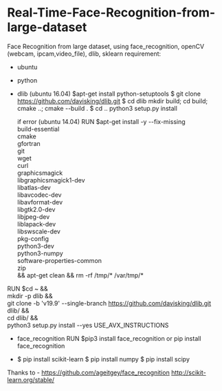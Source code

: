 # Real-Time-Face-Recognition-from-large-dataset
Face Recognition from large dataset, using face_recognition, openCV (webcam, ipcam,video_file), dlib, sklearn
requirement:
  - ubuntu
  - python
  - dlib (ubuntu 16.04)
    $apt-get install python-setuptools
    $ git clone https://github.com/davisking/dlib.git
    $ cd dlib
      mkdir build; cd build; cmake ..; cmake --build .
    $ cd ..
      python3 setup.py install
    
    if error (ubuntu 14.04)
  RUN  $apt-get install -y --fix-missing \
        build-essential \
        cmake \
        gfortran \
        git \
        wget \
        curl \
        graphicsmagick \
        libgraphicsmagick1-dev \
        libatlas-dev \
        libavcodec-dev \
        libavformat-dev \
        libgtk2.0-dev \
        libjpeg-dev \
        liblapack-dev \
        libswscale-dev \
        pkg-config \
        python3-dev \
        python3-numpy \
        software-properties-common \
        zip \
        && apt-get clean && rm -rf /tmp/* /var/tmp/*
    
   RUN $cd ~ && \
        mkdir -p dlib && \
        git clone -b 'v19.9' --single-branch https://github.com/davisking/dlib.git dlib/ && \
        cd  dlib/ && \
        python3 setup.py install --yes USE_AVX_INSTRUCTIONS
  - face_recognition 
   RUN $pip3 install face_recognition  or  pip install face_recognition
   
  -   $ pip install scikit-learn
      $ pip install numpy
      $ pip install scipy
      
      
      
 Thanks to - 
  https://github.com/ageitgey/face_recognition
  http://scikit-learn.org/stable/
